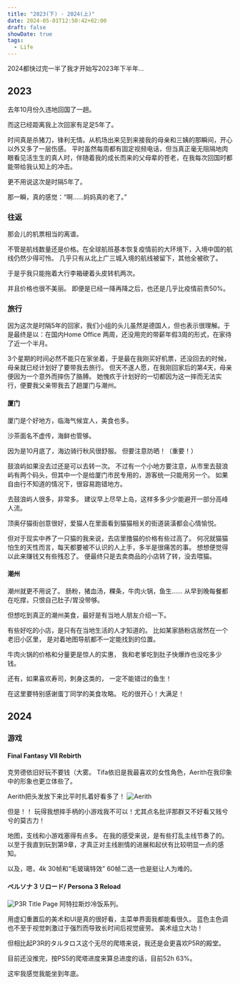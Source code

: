 ```yaml
---
title: "2023(下) - 2024(上)"
date: 2024-05-01T12:50:42+02:00
draft: false
showDate: true
tags:
  - Life
---
```


2024都快过完一半了我才开始写2023年下半年...

## 2023

去年10月份久违地回国了一趟。

而这已经距离我上次回家有足足5年了。

时间真是杀猪刀，锋利无情。从机场出来见到来接我的母亲和三姨的那瞬间，开心以外又多了一层伤感。
平时虽然每周都有固定视频电话，但当真正毫无阻隔地肉眼看见活生生的真人时，伴随着我的成长而来的父母辈的苍老，在我每次回国时都能带给我认知上的冲击。

更不用说这次是时隔5年了。

那一瞬，真的感觉：“啊……妈妈真的老了。”


### 往返

那会儿的机票相当的离谱。

不管是航线数量还是价格。在全球航班基本恢复疫情前的大环境下，入境中国的航线仍然少得可怜。
几乎只有从北上广三城入境的航线被留下，其他全被砍了。

于是乎我只能拖着大行李箱硬着头皮转机两次。

并且价格也很不美丽。
即便是已经一降再降之后，也还是几乎比疫情前贵50%。

### 旅行

因为这次是时隔5年的回家，我们小组的头儿虽然是德国人，但也表示很理解。于是最终是以：在国内Home Office 两周，还没用完的带薪年假3周的形式，在家待了近一个半月。

3个星期的时间必然不能只在家坐着，于是最在我刚买好机票，还没回去的时候，母亲就已经计划好了要带我去旅行。
但天不遂人愿，在我刚回家后的第4天，母亲便因为一个意外而摔伤了胳膊。
她愧疚于计划好的一切都因为这一摔而无法实行，便要我父亲带我去了趟厦门与潮州。

#### 厦门

厦门是个好地方，临海气候宜人，美食也多。

沙茶面名不虚传，海鲜也管够。

因为是10月底了，海边骑行秋风很舒服。
但要注意防晒！（重要！）

鼓浪屿如果没去过还是可以去转一次。
不过有一个小地方要注意，从市里去鼓浪屿有两个码头，但其中一个是给厦门市民专用的，游客统一只能用另一个。
如果自由行不知道的情况下，很容易跑错地方。

去鼓浪屿人很多，非常多。
建议早上尽早上岛，这样多多少少能避开一部分高峰人流。

顶奥仔猫街创意很好，爱猫人在里面看到猫猫相关的街道装潢都会心情愉悦。

但对于现实中养了一只猫的我来说，去店里撸猫的价格有些过高了。
何况就猫猫怕生的天性而言，每天都要被不认识的人上手，多半是很痛苦的事。
想想便觉得以此来赚钱又有些残忍了。
便最终只是去卖商品的小店转了转，没去喂猫。


#### 潮州

潮州就更不用说了。
肠粉，猪血汤，粿条，牛肉火锅，鱼生……
从早到晚每餐都在吃撑，只恨自己肚子/胃没带够。

但想吃到真正的潮州美食，最好是有当地人朋友介绍一下。

有些好吃的小店，是只有在当地生活的人才知道的。
比如某家肠粉店居然在一个老旧小区里，
是对着地图导航都不一定能找到的位置。

牛肉火锅的价格和分量更是惊人的实惠，
我和老爹吃到肚子快爆炸也没吃多少钱。

还有，如果喜欢寿司，刺身这类的，
一定不能错过的鱼生！

在这里要特别感谢蛋丁同学的美食攻略。
吃的很开心！大满足！

## 2024

### 游戏

#### Final Fantasy VII Rebirth

克劳德依旧好玩不要钱（大雾。
Tifa依旧是我最喜欢的女性角色，Aerith在我印象中的形象也更立体些了。

Aerith把头发放下来比平时扎着好看多了！
![Aerith](/img/GIbHZShWwAEHj_B.jpg)

但是！！
玩得我想摔手柄的小游戏我不可以！尤其点名批评那群又不好看又贱兮兮的莫古力！

地图，支线和小游戏塞得有点多。
在我的感受来说，是有些打乱主线节奏了的。
以至于我直到玩到第9章，才真正对主线剧情的进展和起伏有比较明显一点的感知。

以及，嗯，4k 30帧和“毛玻璃特效” 60帧二选一也是挺让人为难的。

#### ペルソナ３リロード/ Persona 3 Reload

![P3R Title Page](/img/GHTILpNWkAAxzoT.jpg)
阿特拉斯炒冷饭系列。

用虚幻重置后的美术和UI是真的很好看，主菜单界面我都能看很久。
蓝色主色调也不至于视觉刺激过于强烈而导致长时间后视觉疲劳。
美术组立大功！

但相比起P3R的タルタロス这个无尽的爬塔来说，我还是会更喜欢P5R的殿堂。

目前还没推完，按PS5的爬塔进度来算总进度的话，目前52h 63%。

这牢我感觉我能坐到年底。


